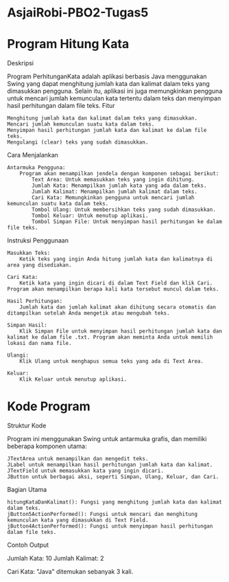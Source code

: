 # AsjaiRobi-PBO2-Tugas5

# Program Hitung Kata
Deskripsi

Program PerhitunganKata adalah aplikasi berbasis Java menggunakan Swing yang dapat menghitung jumlah kata dan kalimat dalam teks yang dimasukkan pengguna. Selain itu, aplikasi ini juga memungkinkan pengguna untuk mencari jumlah kemunculan kata tertentu dalam teks dan menyimpan hasil perhitungan dalam file teks.
Fitur

    Menghitung jumlah kata dan kalimat dalam teks yang dimasukkan.
    Mencari jumlah kemunculan suatu kata dalam teks.
    Menyimpan hasil perhitungan jumlah kata dan kalimat ke dalam file teks.
    Mengulangi (clear) teks yang sudah dimasukkan.

Cara Menjalankan

    Antarmuka Pengguna:
        Program akan menampilkan jendela dengan komponen sebagai berikut:
            Text Area: Untuk memasukkan teks yang ingin dihitung.
            Jumlah Kata: Menampilkan jumlah kata yang ada dalam teks.
            Jumlah Kalimat: Menampilkan jumlah kalimat dalam teks.
            Cari Kata: Memungkinkan pengguna untuk mencari jumlah kemunculan suatu kata dalam teks.
            Tombol Ulang: Untuk membersihkan teks yang sudah dimasukkan.
            Tombol Keluar: Untuk menutup aplikasi.
            Tombol Simpan File: Untuk menyimpan hasil perhitungan ke dalam file teks.

Instruksi Penggunaan

    Masukkan Teks:
        Ketik teks yang ingin Anda hitung jumlah kata dan kalimatnya di area yang disediakan.

    Cari Kata:
        Ketik kata yang ingin dicari di dalam Text Field dan klik Cari. Program akan menampilkan berapa kali kata tersebut muncul dalam teks.

    Hasil Perhitungan:
        Jumlah kata dan jumlah kalimat akan dihitung secara otomatis dan ditampilkan setelah Anda mengetik atau mengubah teks.

    Simpan Hasil:
        Klik Simpan File untuk menyimpan hasil perhitungan jumlah kata dan kalimat ke dalam file .txt. Program akan meminta Anda untuk memilih lokasi dan nama file.

    Ulangi:
        Klik Ulang untuk menghapus semua teks yang ada di Text Area.

    Keluar:
        Klik Keluar untuk menutup aplikasi.

# Kode Program
Struktur Kode

Program ini menggunakan Swing untuk antarmuka grafis, dan memiliki beberapa komponen utama:

    JTextArea untuk menampilkan dan mengedit teks.
    JLabel untuk menampilkan hasil perhitungan jumlah kata dan kalimat.
    JTextField untuk memasukkan kata yang ingin dicari.
    JButton untuk berbagai aksi, seperti Simpan, Ulang, Keluar, dan Cari.

Bagian Utama

    hitungKataDanKalimat(): Fungsi yang menghitung jumlah kata dan kalimat dalam teks.
    jButton5ActionPerformed(): Fungsi untuk mencari dan menghitung kemunculan kata yang dimasukkan di Text Field.
    jButton4ActionPerformed(): Fungsi untuk menyimpan hasil perhitungan dalam file teks.

Contoh Output

Jumlah Kata: 10
Jumlah Kalimat: 2

Cari Kata: "Java" ditemukan sebanyak 3 kali.
